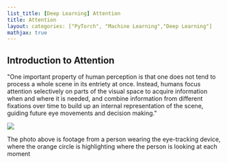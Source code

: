```yaml
---
list_title: [Deep Learning] Attention
title: Attention
layout: categories: ["PyTorch", "Machine Learning","Deep Learning"]
mathjax: true
---
```


## Introduction to Attention

"One important property of human perception is that one does not tend to process a whole scene in its entriety at once. Instead, humans focus attention selectively on parts of the visual space to acquire information when and where it is needed, and combine information from different fixations over time to build up an internal representation of the scene, guiding future eye movements and decision making."

<img class="md-img-center" src="{{site.baseurl}}/assets/images/2020/03/attension-1.png">

The photo above is footage from a person wearing the eye-tracking device, where the orange circle is highlighting where the person is looking at each moment

